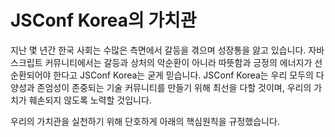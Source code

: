 # JSConf Korea의 가치관

지난 몇 년간 한국 사회는 수많은 측면에서 갈등을 겪으며 성장통을 앓고 있습니다. 자바스크립트 커뮤니티에서는 갈등과 상처의 악순환이 아니라 따뜻함과 긍정의 에너지가 선순환되어야 한다고 JSConf Korea는 굳게 믿습니다. JSConf Korea는 우리 모두의 다양성과 존엄성이 존중되는 기술 커뮤니티를 만들기 위해 최선을 다할 것이며, 우리의 가치가 훼손되지 않도록 노력할 것입니다.

우리의 가치관을 실천하기 위해 단호하게 아래의 핵심원칙을 규정했습니다.
